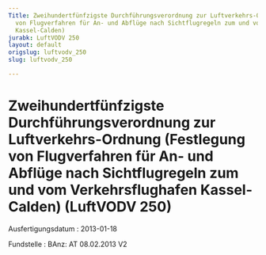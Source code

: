 ```yaml
---
Title: Zweihundertfünfzigste Durchführungsverordnung zur Luftverkehrs-Ordnung (Festlegung
  von Flugverfahren für An- und Abflüge nach Sichtflugregeln zum und vom Verkehrsflughafen
  Kassel-Calden)
jurabk: LuftVODV 250
layout: default
origslug: luftvodv_250
slug: luftvodv_250

---
```


# Zweihundertfünfzigste Durchführungsverordnung zur Luftverkehrs-Ordnung (Festlegung von Flugverfahren für An- und Abflüge nach Sichtflugregeln zum und vom Verkehrsflughafen Kassel-Calden) (LuftVODV 250)

Ausfertigungsdatum
:   2013-01-18

Fundstelle
:   BAnz: AT 08.02.2013 V2


